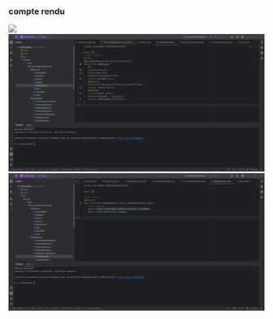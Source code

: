 <h3>compte rendu</h3>
<img src="Captures/Capture.png">
<img src="Captures/Capture1.png">
<img src="Captures/Capture2.png">

